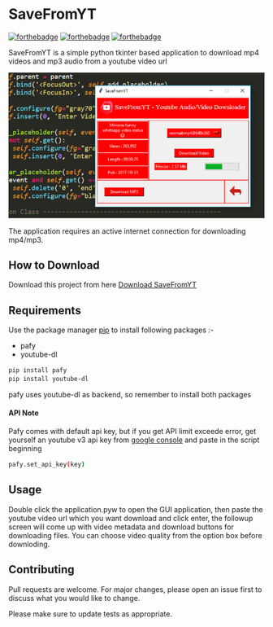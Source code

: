# SaveFromYT

[![forthebadge](https://forthebadge.com/images/badges/built-with-love.svg)](https://forthebadge.com)
[![forthebadge](https://forthebadge.com/images/badges/built-with-swag.svg)](https://forthebadge.com)
[![forthebadge](https://forthebadge.com/images/badges/made-with-python.svg)](https://forthebadge.com)

SaveFromYT is a simple python tkinter based application to download mp4 videos and mp3 audio from a youtube video url

![Alt text](app.png?raw=true "SaveFromYT")

The application requires an active internet connection for downloading mp4/mp3.

## How to Download

Download this project from here [Download SaveFromYT](https://downgit.github.io/#/home?url=https:%2F%2Fgithub.com%2FpyGuru123%2FTkinter-Applications%2Ftree%2Fmaster%2FYoutube%20-%20AudioVideo%20Downloader)

## Requirements

Use the package manager [pip](https://pip.pypa.io/en/stable/) to install following packages :-
* pafy
* youtube-dl

```bash
pip install pafy
pip install youtube-dl
```

pafy uses youtube-dl as backend, so remember to install both packages

#### API Note

Pafy comes with default api key, but if you get API limit exceede error, get yourself an youtube v3 api key from [google console](https://developers.google.com/youtube/v3/getting-started) and paste in the script beginning

```bash
pafy.set_api_key(key)
```

## Usage

Double click the application.pyw to open the GUI application, then paste the youtube video url which you want download and click enter, the followup screen will come up with video metadata and download buttons for downloading files. You can choose video quality from the option box before downloding.


## Contributing

Pull requests are welcome. For major changes, please open an issue first to discuss what you would like to change.

Please make sure to update tests as appropriate.